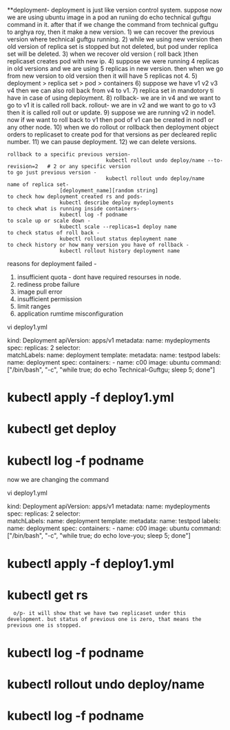 **deployment-
           deployment is just like version control system. suppose now we are using ubuntu image in a pod an runiing do echo technical guftgu command in it.
after that if we change the command from technical guftgu to arghya roy, then it make a new version.
                                   1) we can recover the previous version where technical guftgu running.
		                   2) while we using new version then old version of replica set is stopped but not deleted, but pod under replica set will be deleted.
				   3) when we recover old version ( roll back )then replicaset creates pod with new ip.
				   4) suppose we were running 4 replicas in old versions and we are using 5 replicas in new version.
				      then when we go from new version to old version then it will have 5 replicas not 4.
				   5) deployment > replica set > pod > containers
                                   6) suppose we have v1 v2 v3 v4 then we can also roll back from v4 to v1.
				   7) replica set in mandotory ti have in case of using deployment.
				   8) rollback-
				            we are in v4 and we want to go to v1 it is called roll back.
				      rollout- 
					        we are in v2 and we want to go to v3 then it is called roll out or update.
				   9) suppose we are running v2 in node1. now if we want to roll back to v1 then pod of v1 can be created in nod1 or any other node.
				   10) when we do rollout or rollback then deployment object orders to replicaset to create pod for that versions as per decleared replic number.
                                   11) we can pause deployment.
				   12) we can delete versions.
				   
				   
    rollback to a specific previous version-
	                                kubectl rollout undo deploy/name --to-revision=2   # 2 or any specific version
	to go just previous version - 
									kubectl rollout undo deploy/name
	name of replica set-
	                 [deployment_name][random string]
	to check how deployment created rs and pods-
	                 kubectl describe deploy mydeployments
	to check what is running inside containers-
	                 kubectl log -f podname
	to scale up or scale down -
	                 kubectl scale --replicas=1 deploy name
	to check status of roll back -
	                 kubectl rollout status deployment name
	to check history or how many version you have of rollback -
	                 kubectl rollout history deployment name
					 
					 
reasons for deployment failed -
1) insufficient quota -
         dont have required resourses in node.
2) rediness probe failure
3) image pull error
4) insufficient permission
5) limit ranges
6) application rumtime misconfiguration
	

vi deploy1.yml

kind: Deployment
apiVersion: apps/v1
metadata:
   name: mydeployments
spec:
   replicas: 2
   selector:     
    matchLabels:
     name: deployment
   template:
     metadata:
       name: testpod
       labels:
         name: deployment
     spec:
      containers:
        - name: c00
          image: ubuntu
          command: ["/bin/bash", "-c", "while true; do echo Technical-Guftgu; sleep 5; done"]
		  
		  
# kubectl apply -f deploy1.yml
# kubectl get deploy
# kubectl log -f podname

now we are changing the command 

vi deploy1.yml

kind: Deployment
apiVersion: apps/v1
metadata:
   name: mydeployments
spec:
   replicas: 2
   selector:     
    matchLabels:
     name: deployment
   template:
     metadata:
       name: testpod
       labels:
         name: deployment
     spec:
      containers:
        - name: c00
          image: ubuntu
          command: ["/bin/bash", "-c", "while true; do echo love-you; sleep 5; done"]
		  
		  
# kubectl apply -f deploy1.yml
# kubectl get rs
      o/p- it will show that we have two replicaset under this development. but status of previous one is zero, that means the previous one is stopped.
# kubectl log -f podname

# kubectl rollout undo deploy/name
# kubectl log -f podname





